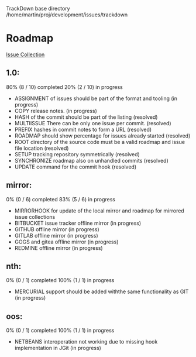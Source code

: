 TrackDown base directory /home/martin/proj/development/issues/trackdown
# Roadmap

[Issue Collection](issues)

## 1.0:

80% (8 / 10) completed
20% (2 / 10) in progress

* ASSIGNMENT of issues should be part of the format and tooling (in progress)
* COPY release notes. (in progress)
* HASH of the commit should be part of the listing (resolved)
* MULTIISSUE There can be only one issue per commit. (resolved)
* PREFIX hashes in commit notes to form a URL (resolved)
* ROADMAP should show percentage for issues already started (resolved)
* ROOT directory of the source code must be a valid roadmap and issue file location (resolved)
* SETUP tracking repository symmetrically (resolved)
* SYNCHRONIZE roadmap also on unhandled commits (resolved)
* UPDATE command for the commit hook (resolved)

## mirror:

0% (0 / 6) completed
83% (5 / 6) in progress

* MIRRORHOOK for update of the local mirror and roadmap for mirrored issue collections
* BITBUCKET issue tracker offline mirror (in progress)
* GITHUB offline mirror (in progress)
* GITLAB offline mirror (in progress)
* GOGS and gitea offline mirror (in progress)
* REDMINE offline mirror (in progress)

## nth:

0% (0 / 1) completed
100% (1 / 1) in progress

* MERCURIAL support should be added withthe same functionality as GIT (in progress)

## oos:

0% (0 / 1) completed
100% (1 / 1) in progress

* NETBEANS interoperation not working due to missing hook implementation in JGit (in progress)

